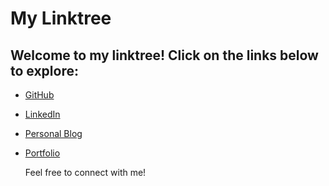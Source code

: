 <link rel="stylesheet" href="style.css">

# My Linktree

## Welcome to my linktree! Click on the links below to explore:

- [GitHub](https://github.com/your-username)
- [LinkedIn](https://www.linkedin.com/in/christopher-basaldua-876284183)
- [Personal Blog](https://kirroslink.github.io/Personal-Blog/)
- [Portfolio](https://sites.google.com/view/christopher-basaldua/home)

  Feel free to connect with me!
